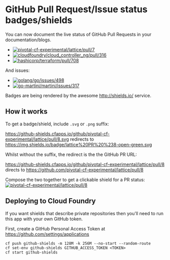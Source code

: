GitHub Pull Request/Issue status badges/shields
===============================================

You can now document the live status of GitHub Pull Requests in your documentation/blogs.

-	[![pivotal-cf-experimental/lattice/pull/7](https://github-shields.cfapps.io/github/pivotal-cf-experimental/lattice/pull/7.svg)](https://github-shields.cfapps.io/github/pivotal-cf-experimental/lattice/pull/7)
-	[![cloudfoundry/cloud_controller_ng/pull/316](https://github-shields.cfapps.io/github/cloudfoundry/cloud_controller_ng/pull/316.svg?1)](https://github-shields.cfapps.io/github/cloudfoundry/cloud_controller_ng/pull/316)
-	[![hashicorp/terraform/pull/708](https://github-shields.cfapps.io/github/hashicorp/terraform/pull/708.svg?1)](https://github-shields.cfapps.io/github/hashicorp/terraform/pull/708)

And issues:

-	[![golang/go/issues/498](https://github-shields.cfapps.io/github/golang/go/issues/498.svg)](https://github-shields.cfapps.io/github/golang/go/issues/498)
-	[![go-martini/martini/issues/317](https://github-shields.cfapps.io/github/go-martini/martini/issues/317.svg)](https://github-shields.cfapps.io/githubgo-martini/martini/issues/317)

Badges are being rendered by the awesome http://shields.io/ service.

How it works
------------

To get a badge/shield, include `.svg` or `.png` suffix:

https://github-shields.cfapps.io/github/pivotal-cf-experimental/lattice/pull/8.svg redirects to https://img.shields.io/badge/lattice%20PR%20%238-open-green.svg

Whilst without the suffix, the redirect is the the GitHub PR URL:

https://github-shields.cfapps.io/github/pivotal-cf-experimental/lattice/pull/8 directs to https://github.com/pivotal-cf-experimental/lattice/pull/8

Compose the two together to get a clickable shield for a PR status: [![pivotal-cf-experimental/lattice/pull/8](https://github-shields.cfapps.io/github/pivotal-cf-experimental/lattice/pull/8.svg)](https://github-shields.cfapps.io/github/pivotal-cf-experimental/lattice/pull/8)

Deploying to Cloud Foundry
--------------------------

If you want shields that describe private repositories then you'll need to run this app with your own GitHub token.

First, create a GitHub Personal Access Token at https://github.com/settings/applications

```
cf push github-shields -m 128M -k 256M --no-start --random-route
cf set-env github-shields GITHUB_ACCESS_TOKEN <TOKEN>
cf start github-shields
```
